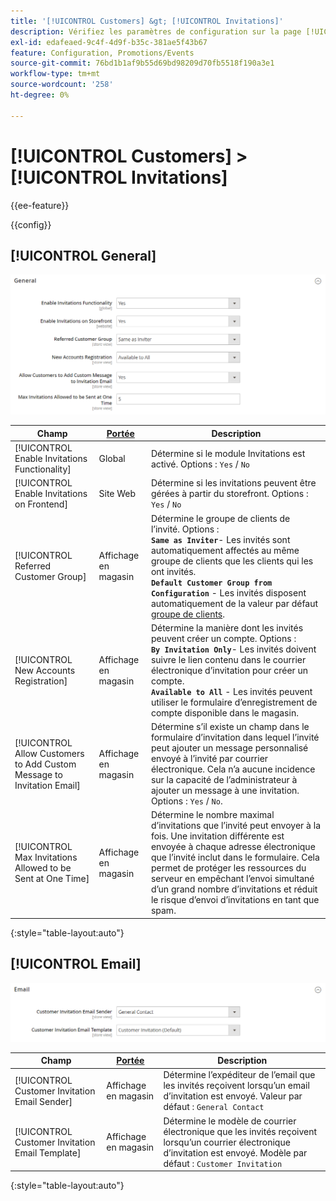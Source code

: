 ```yaml
---
title: '[!UICONTROL Customers] &gt; [!UICONTROL Invitations]'
description: Vérifiez les paramètres de configuration sur la page [!UICONTROL Customers] &gt; [!UICONTROL Invitations] de l’administrateur Commerce.
exl-id: edafeaed-9c4f-4d9f-b35c-381ae5f43b67
feature: Configuration, Promotions/Events
source-git-commit: 76bd1b1af9b55d69bd98209d70fb5518f190a3e1
workflow-type: tm+mt
source-wordcount: '258'
ht-degree: 0%

---
```


# [!UICONTROL Customers] > [!UICONTROL Invitations]

{{ee-feature}}

{{config}}

## [!UICONTROL General]

![Général](./assets/invitations-general.png)<!-- zoom -->

<!-- [General](https://docs.magento.com/user-guide/marketing/invitations-configure.html) -->

| Champ | [Portée](../../getting-started/websites-stores-views.md#scope-settings) | Description |
|--- |--- |--- |
| [!UICONTROL Enable Invitations Functionality] | Global | Détermine si le module Invitations est activé. Options : `Yes` / `No` |
| [!UICONTROL Enable Invitations on Frontend] | Site Web | Détermine si les invitations peuvent être gérées à partir du storefront. Options : `Yes` / `No` |
| [!UICONTROL Referred Customer Group] | Affichage en magasin | Détermine le groupe de clients de l’invité. Options : <br/>**`Same as Inviter`**- Les invités sont automatiquement affectés au même groupe de clients que les clients qui les ont invités.<br/>**`Default Customer Group from Configuration`** - Les invités disposent automatiquement de la valeur par défaut [groupe de clients](../../customers/customer-groups.md). |
| [!UICONTROL New Accounts Registration] | Affichage en magasin | Détermine la manière dont les invités peuvent créer un compte. Options : <br/>**`By Invitation Only`**- Les invités doivent suivre le lien contenu dans le courrier électronique d’invitation pour créer un compte.<br/>**`Available to All`** - Les invités peuvent utiliser le formulaire d’enregistrement de compte disponible dans le magasin. |
| [!UICONTROL Allow Customers to Add Custom Message to Invitation Email] | Affichage en magasin | Détermine s’il existe un champ dans le formulaire d’invitation dans lequel l’invité peut ajouter un message personnalisé envoyé à l’invité par courrier électronique. Cela n’a aucune incidence sur la capacité de l’administrateur à ajouter un message à une invitation. Options : `Yes` / `No`. |
| [!UICONTROL Max Invitations Allowed to be Sent at One Time] | Affichage en magasin | Détermine le nombre maximal d’invitations que l’invité peut envoyer à la fois. Une invitation différente est envoyée à chaque adresse électronique que l’invité inclut dans le formulaire. Cela permet de protéger les ressources du serveur en empêchant l’envoi simultané d’un grand nombre d’invitations et réduit le risque d’envoi d’invitations en tant que spam. |

{:style=&quot;table-layout:auto&quot;}

## [!UICONTROL Email]

![Email](./assets/invitations-email.png)<!-- zoom -->

<!-- [Email](https://docs.magento.com/user-guide/marketing/invitations-configure.html) -->

| Champ | [Portée](../../getting-started/websites-stores-views.md#scope-settings) | Description |
|--- |--- |--- |
| [!UICONTROL Customer Invitation Email Sender] | Affichage en magasin | Détermine l’expéditeur de l’email que les invités reçoivent lorsqu’un email d’invitation est envoyé. Valeur par défaut : `General Contact` |
| [!UICONTROL Customer Invitation Email Template] | Affichage en magasin | Détermine le modèle de courrier électronique que les invités reçoivent lorsqu’un courrier électronique d’invitation est envoyé. Modèle par défaut : `Customer Invitation` |

{:style=&quot;table-layout:auto&quot;}

